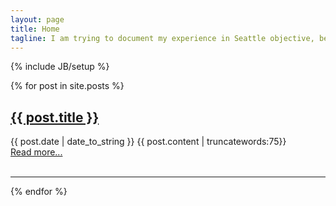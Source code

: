 ```yaml
---
layout: page
title: Home
tagline: I am trying to document my experience in Seattle objective, believe it or not.
---
```

{% include JB/setup %}


{% for post in site.posts %}
<div>
	<h2><a href="{{ BASE_PATH }}{{ post.url }}">{{ post.title }}</a></h2>    
	<span>{{ post.date | date_to_string }}</span>
	{{ post.content | truncatewords:75}}<br>
	<a href="{{ post.url }}">Read more...</a><br><br>
	<hr/>
</div>
{% endfor %}

